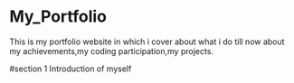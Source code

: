 # My_Portfolio
This is my portfolio website in which i cover about what i do till now about my achievements,my coding participation,my projects.

#section 1
Introduction of myself
